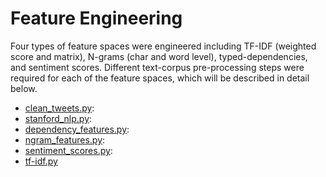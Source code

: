 # Feature Engineering

Four types of feature spaces were engineered including TF-IDF (weighted score and matrix), N-grams (char and word level), typed-dependencies, and sentiment scores. Different text-corpus pre-processing steps were required for each of the feature spaces, which will be described in detail below.

- [clean_tweets.py](https://github.com/tpawelski/hate-speech-detection/edit/master/feature%20engineering%20scripts/clean_tweets.py):
- [stanford_nlp.py](https://github.com/tpawelski/hate-speech-detection/blob/master/feature%20engineering%20scripts/stanford_nlp.py):
- [dependency_features.py](https://github.com/tpawelski/hate-speech-detection/blob/master/feature%20engineering%20scripts/dependency_features.py):
- [ngram_features.py](https://github.com/tpawelski/hate-speech-detection/blob/master/feature%20engineering%20scripts/ngram_features.py):
- [sentiment_scores.py](https://github.com/tpawelski/hate-speech-detection/blob/master/feature%20engineering%20scripts/sentiment_scores.py):
- [tf-idf.py](https://github.com/tpawelski/hate-speech-detection/blob/master/feature%20engineering%20scripts/tf-idf.py)
